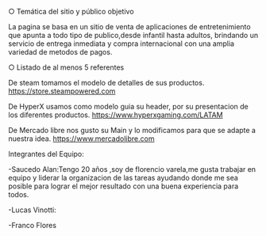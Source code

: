 ○ Temática del sitio y público objetivo

La pagina se basa en un sitio de venta de aplicaciones de entretenimiento que apunta a todo tipo de publico,desde infantil hasta adultos, brindando un servicio de entrega inmediata y compra internacional con una amplia variedad de metodos de pagos.

○ Listado de al menos 5 referentes

De steam tomamos el modelo de detalles de sus productos.
https://store.steampowered.com

De HyperX usamos como modelo guia su header, por su presentacion de los diferentes productos.
https://www.hyperxgaming.com/LATAM

De Mercado libre nos gusto su Main y lo modificamos para que se adapte a nuestra idea.
https://www.mercadolibre.com

Integrantes del Equipo:

-Saucedo Alan:Tengo 20 años ,soy de florencio varela,me gusta trabajar en equipo y liderar la organizacion de las tareas ayudando donde me sea posible para lograr el mejor resultado con una buena experiencia para todos.

-Lucas Vinotti:

-Franco Flores
